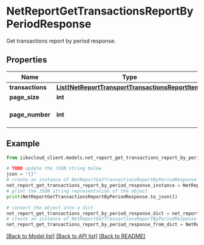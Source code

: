 # NetReportGetTransactionsReportByPeriodResponse

Get transactions report by period response.

## Properties

Name | Type | Description | Notes
------------ | ------------- | ------------- | -------------
**transactions** | [**List[NetReportTransportTransactionsReportItem]**](NetReportTransportTransactionsReportItem.md) | Transactions. | [optional] 
**page_size** | **int** | Page size. | [optional] 
**page_number** | **int** | Page number. Zero based. | [optional] 

## Example

```python
from iikocloud_client.models.net_report_get_transactions_report_by_period_response import NetReportGetTransactionsReportByPeriodResponse

# TODO update the JSON string below
json = "{}"
# create an instance of NetReportGetTransactionsReportByPeriodResponse from a JSON string
net_report_get_transactions_report_by_period_response_instance = NetReportGetTransactionsReportByPeriodResponse.from_json(json)
# print the JSON string representation of the object
print(NetReportGetTransactionsReportByPeriodResponse.to_json())

# convert the object into a dict
net_report_get_transactions_report_by_period_response_dict = net_report_get_transactions_report_by_period_response_instance.to_dict()
# create an instance of NetReportGetTransactionsReportByPeriodResponse from a dict
net_report_get_transactions_report_by_period_response_from_dict = NetReportGetTransactionsReportByPeriodResponse.from_dict(net_report_get_transactions_report_by_period_response_dict)
```
[[Back to Model list]](../README.md#documentation-for-models) [[Back to API list]](../README.md#documentation-for-api-endpoints) [[Back to README]](../README.md)


